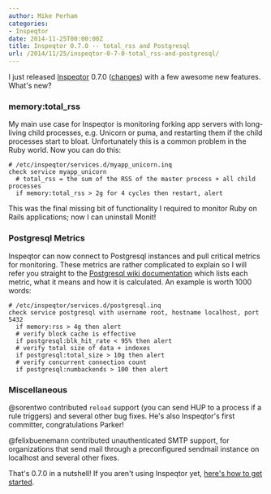 ```yaml
---
author: Mike Perham
categories:
- Inspeqtor
date: 2014-11-25T00:00:00Z
title: Inspeqtor 0.7.0 -- total_rss and Postgresql
url: /2014/11/25/inspeqtor-0-7-0-total_rss-and-postgresql/
---
```


I just released [Inspeqtor][1] 0.7.0 ([changes][2]) with a few awesome new features.  What's new?
<!--more-->

### memory:total\_rss

My main use case for Inspeqtor is monitoring forking app servers with long-living child processes,
e.g. Unicorn or puma, and restarting them if the child processes start to bloat.  Unfortunately this
is a common problem in the Ruby world.  Now you can do this:

```
# /etc/inspeqtor/services.d/myapp_unicorn.inq
check service myapp_unicorn
  # total_rss = the sum of the RSS of the master process + all child processes
  if memory:total_rss > 2g for 4 cycles then restart, alert
```

This was the final missing bit of functionality I required to monitor Ruby on Rails applications; now I can
uninstall Monit!

### Postgresql Metrics

Inspeqtor can now connect to Postgresql instances and pull critical metrics for monitoring.  These
metrics are rather complicated to explain so I will refer you straight to the
[Postgresql wiki documentation](https://github.com/mperham/inspeqtor/wiki/Daemon-Specific-Metrics#postgresql) which
lists each metric, what it means and how it is calculated.  An example is worth 1000 words:

```
# /etc/inspeqtor/services.d/postgresql.inq
check service postgresql with username root, hostname localhost, port 5432
  if memory:rss > 4g then alert
  # verify block cache is effective
  if postgresql:blk_hit_rate < 95% then alert
  # verify total size of data + indexes
  if postgresql:total_size > 10g then alert
  # verify concurrent connection count
  if postgresql:numbackends > 100 then alert
```

### Miscellaneous

@sorentwo contributed `reload` support (you can send HUP to a process if a rule triggers) and several
other bug fixes.  He's also Inspeqtor's first committer, congratulations Parker!

@felixbuenemann contributed unauthenticated SMTP support, for organizations that send mail through
a preconfigured sendmail instance on localhost and several other fixes.

That's 0.7.0 in a nutshell! If you aren't using Inspeqtor yet, [here's how to get started][3].

 [1]: https://contribsys.com/inspeqtor
 [2]: https://github.com/mperham/inspeqtor/blob/master/Changes.md#070-1
 [3]: http://github.com/mperham/inspeqtor/wiki
